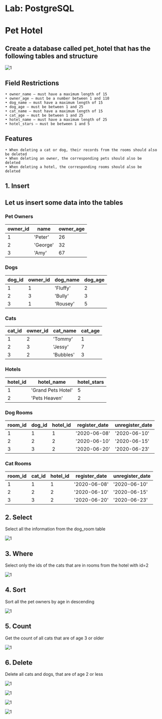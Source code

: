 # Lab: PostgreSQL
# Pet Hotel
## Create a database called pet_hotel that has the following tables and structure

![1](https://user-images.githubusercontent.com/67734870/124121667-da1c7f80-da7d-11eb-9f64-3265bc2ba2da.png)

## Field Restrictions
    • owner_name – must have a maximum length of 15
    • owner_age – must be a number between 1 and 110
    • dog_name – must have a maximum length of 15
    • dog_age – must be between 1 and 25
    • cat_name – must have a maximum length of 15
    • cat_age – must be between 1 and 25
    • hotel_name – must have a maximum length of 25
    • hotel_stars – must be between 1 and 5
## Features
    • When deleting a cat or dog, their records from the rooms should also be deleted
    • When deleting an owner, the corresponding pets should also be deleted
    • When deleting a hotel, the corresponding rooms should also be deleted
##     1. Insert
## Let us insert some data into the tables
### Pet Owners

owner_id | name | owner_age
---------| -----| ---------
1 |'Peter' | 26
2 | 'George' | 32
3 | 'Amy' | 67

### Dogs

dog_id  | owner_id  | dog_name  | dog_age
--------| --------- | --------- | -------
1  | 1 | 'Fluffy'  | 2
2  | 3 | 'Bully' | 3
3  | 1 | 'Rousey' | 5

### Cats

cat_id  | owner_id  | cat_name  | cat_age
--------| --------- | ----------| -------
1  | 2 | 'Tommy'  | 1
2  | 3 | 'Jessy'  | 7
3  | 2 | 'Bubbles'  | 3

### Hotels

hotel_id  | hotel_name  | hotel_stars
----------| ------------| -----------
1 | 'Grand Pets Hotel' | 5
2 | 'Pets Heaven' | 2

### Dog Rooms

room_id | dog_id  | hotel_id  | register_date  | unregister_date
--------| --------| ----------| ---------------| ---------------
1  | 1 | 1 | '2020-06-08' | '2020-06-10'
2  | 2 | 2 | '2020-06-10' | '2020-06-15'
3  | 3 | 2 | '2020-06-20' | '2020-06-23'

### Cat Rooms

room_id  | cat_id  | hotel_id  | register_date  | unregister_date
---------| --------| ----------| -------------- | ---------------
1  | 1 | 1 | '2020-06-08' | '2020-06-10'
2 | 2 | 2 | '2020-06-10' | '2020-06-15'
3  | 3 | 2 | '2020-06-20' | '2020-06-23'

##    2. Select
Select all the information from the dog_room table

![1](https://user-images.githubusercontent.com/67734870/124122930-51064800-da7f-11eb-8898-494e4cb607fd.png)

##    3. Where
Select only the ids of the cats that are in rooms from the hotel with id=2

![1](https://user-images.githubusercontent.com/67734870/124123000-6a0ef900-da7f-11eb-8b60-fd606ff058b0.png)

##    4. Sort
Sort all the pet owners by age in descending

![1](https://user-images.githubusercontent.com/67734870/124123077-827f1380-da7f-11eb-91aa-16bda1d39353.png)

##    5. Count
Get the count of all cats that are of age 3 or older

![1](https://user-images.githubusercontent.com/67734870/124123131-94f94d00-da7f-11eb-872f-10a700609254.png)

##    6. Delete
Delete all cats and dogs, that are of age 2 or less

![1](https://user-images.githubusercontent.com/67734870/124123180-a80c1d00-da7f-11eb-9e34-57f743ae7b38.png)

![1](https://user-images.githubusercontent.com/67734870/124123217-b5c1a280-da7f-11eb-8429-d747485bc992.png)

![1](https://user-images.githubusercontent.com/67734870/124123257-c2de9180-da7f-11eb-8157-6fecf21d0f05.png)

![1](https://user-images.githubusercontent.com/67734870/124123294-d2f67100-da7f-11eb-88bd-b903729f4343.png)



